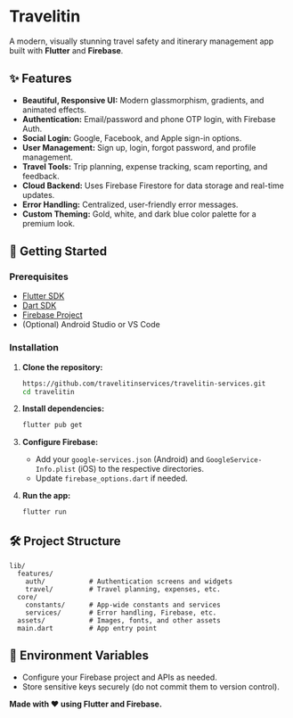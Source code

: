 # Travelitin

A modern, visually stunning travel safety and itinerary management app built with **Flutter** and **Firebase**.

## ✨ Features

- **Beautiful, Responsive UI:** Modern glassmorphism, gradients, and animated effects.
- **Authentication:** Email/password and phone OTP login, with Firebase Auth.
- **Social Login:** Google, Facebook, and Apple sign-in options.
- **User Management:** Sign up, login, forgot password, and profile management.
- **Travel Tools:** Trip planning, expense tracking, scam reporting, and feedback.
- **Cloud Backend:** Uses Firebase Firestore for data storage and real-time updates.
- **Error Handling:** Centralized, user-friendly error messages.
- **Custom Theming:** Gold, white, and dark blue color palette for a premium look.

## 🚀 Getting Started

### Prerequisites

- [Flutter SDK](https://flutter.dev/docs/get-started/install)
- [Dart SDK](https://dart.dev/get-dart)
- [Firebase Project](https://console.firebase.google.com/)
- (Optional) Android Studio or VS Code

### Installation

1. **Clone the repository:**
   ```bash
   https://github.com/travelitinservices/travelitin-services.git
   cd travelitin
   ```

2. **Install dependencies:**
   ```bash
   flutter pub get
   ```

3. **Configure Firebase:**
   - Add your `google-services.json` (Android) and `GoogleService-Info.plist` (iOS) to the respective directories.
   - Update `firebase_options.dart` if needed.

4. **Run the app:**
   ```bash
   flutter run
   ```

## 🛠️ Project Structure

```
lib/
  features/
    auth/           # Authentication screens and widgets
    travel/         # Travel planning, expenses, etc.
  core/
    constants/      # App-wide constants and services
    services/       # Error handling, Firebase, etc.
  assets/           # Images, fonts, and other assets
  main.dart         # App entry point
```

## 🔑 Environment Variables

- Configure your Firebase project and APIs as needed.
- Store sensitive keys securely (do not commit them to version control).





**Made with ❤️ using Flutter and Firebase.** 